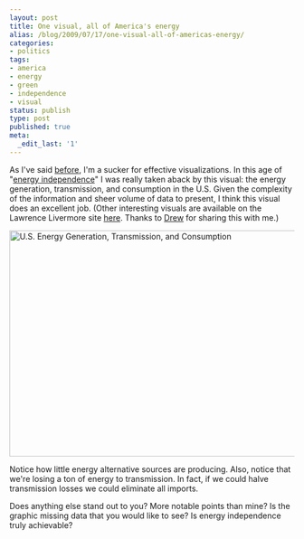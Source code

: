 ```yaml
---
layout: post
title: One visual, all of America's energy
alias: /blog/2009/07/17/one-visual-all-of-americas-energy/
categories:
- politics
tags:
- america
- energy
- green
- independence
- visual
status: publish
type: post
published: true
meta:
  _edit_last: '1'
---
```

As I've said <a title="Seth Holloway: World Religion Visual" href="https://sethholloway.com/blog/2009/07/12/world-relgions-visual/" target="_blank">before</a>, I'm a sucker for effective visualizations. In this age of "<a title="Wikipedia: American Energy Independence" href="https://en.wikipedia.org/wiki/United_States_energy_independence" target="_blank">energy independence</a>" I was really taken aback by this visual: the energy generation, transmission, and consumption in the U.S. Given the complexity of the information and sheer volume of data to present, I think this visual does an excellent job. (Other interesting visuals are available on the Lawrence Livermore site <a title="Energy at Lawrence Livermore" href="https://eed.llnl.gov/flow/" target="_blank">here</a>. Thanks to <a title="Drew Stovall" href="https://www.dstovall.com/" target="_blank">Drew</a> for sharing this with me.)

<a href="https://eed.llnl.gov/flow/images/LLNL_Energy_Chart300.jpg"><img title="Energy Generation, Transmission, and Consumption" src="https://eed.llnl.gov/flow/images/LLNL_Energy_Chart300.jpg" alt="U.S. Energy Generation, Transmission, and Consumption" width="550" height="400" /></a>

Notice how little energy alternative sources are producing. Also, notice that we're losing a ton of energy to transmission. In fact, if we could halve transmission losses we could eliminate all imports.

Does anything else stand out to you? More notable points than mine? Is the graphic missing data that you would like to see? Is energy independence truly achievable?

